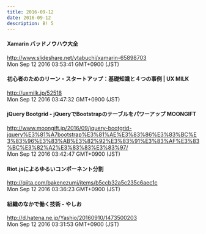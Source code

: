 ```yaml
---
title: 2016-09-12
date: 2016-09-12
description: B! 5
---
```


#### Xamarin バッドノウハウ大全
http://www.slideshare.net/ytabuchi/xamarin-65898703<br>
Mon Sep 12 2016 03:53:41 GMT+0900 (JST)<br>


#### 初心者のためのリーン・スタートアップ：基礎知識と４つの事例 | UX MILK
http://uxmilk.jp/52518<br>
Mon Sep 12 2016 03:47:32 GMT+0900 (JST)<br>


#### jQuery Bootgrid - jQueryでBootstrapのテーブルをパワーアップ MOONGIFT
http://www.moongift.jp/2016/09/jquery-bootgrid-jquery%E3%81%A7bootstrap%E3%81%AE%E3%83%86%E3%83%BC%E3%83%96%E3%83%AB%E3%82%92%E3%83%91%E3%83%AF%E3%83%BC%E3%82%A2%E3%83%83%E3%83%97/<br>
Mon Sep 12 2016 03:42:47 GMT+0900 (JST)<br>


#### Riot.jsによるゆるいコンポーネント分割
http://qiita.com/bakenezumi/items/b5ccb32a5c235c6aec1c<br>
Mon Sep 12 2016 03:36:23 GMT+0900 (JST)<br>


#### 組織のなかで働く技術 - やしお
http://d.hatena.ne.jp/Yashio/20160910/1473500203<br>
Mon Sep 12 2016 03:31:53 GMT+0900 (JST)<br>


